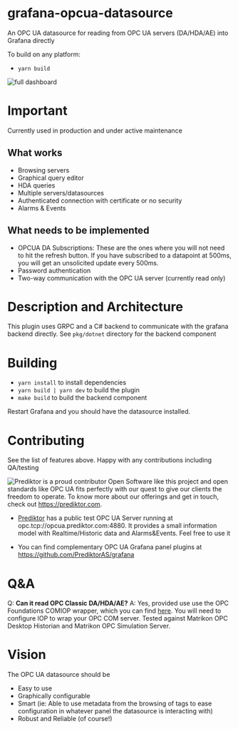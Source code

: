 # grafana-opcua-datasource
An OPC UA datasource for reading from OPC UA servers (DA/HDA/AE) into Grafana directly

To build on any platform:
* `yarn build`

![full dashboard](https://raw.githubusercontent.com/srclosson/grafana-opcua-datasource/master/src/img/dashboard2.png)

# Important
Currently used in production and under active maintenance

## What works
* Browsing servers
* Graphical query editor
* HDA queries
* Multiple servers/datasources
* Authenticated connection with certificate or no security
* Alarms & Events

## What needs to be implemented
* OPCUA DA Subscriptions: These are the ones where you will not need to hit the refresh button. If you have subscribed to a datapoint at 500ms, you will get an unsolicited update every 500ms. 
* Password authentication
* Two-way communication with the OPC UA server (currently read only)

# Description and Architecture
This plugin uses GRPC and a C# backend to communicate with the grafana backend directly. See `pkg/dotnet` directory for the backend component

# Building
* `yarn install` to install dependencies
* `yarn build | yarn dev` to build the plugin
* `make build` to build the backend component

Restart Grafana and you should have the datasource installed.

# Contributing
See the list of features above. Happy with any contributions including QA/testing

![Prediktor](https://raw.githubusercontent.com/srclosson/grafana-opcua-datasource/master/src/img/PrediktorLogo_thumb.png) is a proud contributor
Open Software like this project and open standards like OPC UA fits perfectly with our quest to give our clients the freedom to operate. To know more about our offerings and get in touch, check out https://prediktor.com.

* [Prediktor](https://prediktor.com) has a public test OPC UA Server running at opc.tcp://opcua.prediktor.com:4880.
It provides a small information model with Realtime/Historic data and Alarms&Events. Feel free to use it

* You can find complementary OPC UA Grafana panel plugins at https://github.com/PrediktorAS/grafana

# Q&A
Q: **Can it read OPC Classic DA/HDA/AE?**
A: Yes, provided use use the OPC Foundations COMIOP wrapper, which you can find [here](https://github.com/OPCFoundation/UA-.NETStandard). You will need to configure IOP to wrap your OPC COM server. Tested against Matrikon OPC Desktop Historian and Matrikon OPC Simulation Server.

# Vision
The OPC UA datasource should be
- Easy to use
- Graphically configurable
- Smart (ie: Able to use metadata from the browsing of tags to ease configuration in whatever panel the datasource is interacting with)
- Robust and Reliable (of course!)

